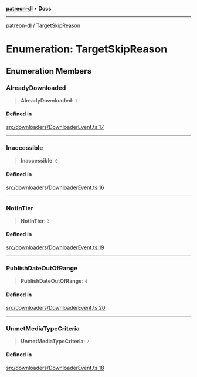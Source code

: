 [**patreon-dl**](../README.md) • **Docs**

***

[patreon-dl](../README.md) / TargetSkipReason

# Enumeration: TargetSkipReason

## Enumeration Members

### AlreadyDownloaded

> **AlreadyDownloaded**: `1`

#### Defined in

[src/downloaders/DownloaderEvent.ts:17](https://github.com/patrickkfkan/patreon-dl/blob/0f374425151a1d535f98dea530b43394331b4977/src/downloaders/DownloaderEvent.ts#L17)

***

### Inaccessible

> **Inaccessible**: `0`

#### Defined in

[src/downloaders/DownloaderEvent.ts:16](https://github.com/patrickkfkan/patreon-dl/blob/0f374425151a1d535f98dea530b43394331b4977/src/downloaders/DownloaderEvent.ts#L16)

***

### NotInTier

> **NotInTier**: `3`

#### Defined in

[src/downloaders/DownloaderEvent.ts:19](https://github.com/patrickkfkan/patreon-dl/blob/0f374425151a1d535f98dea530b43394331b4977/src/downloaders/DownloaderEvent.ts#L19)

***

### PublishDateOutOfRange

> **PublishDateOutOfRange**: `4`

#### Defined in

[src/downloaders/DownloaderEvent.ts:20](https://github.com/patrickkfkan/patreon-dl/blob/0f374425151a1d535f98dea530b43394331b4977/src/downloaders/DownloaderEvent.ts#L20)

***

### UnmetMediaTypeCriteria

> **UnmetMediaTypeCriteria**: `2`

#### Defined in

[src/downloaders/DownloaderEvent.ts:18](https://github.com/patrickkfkan/patreon-dl/blob/0f374425151a1d535f98dea530b43394331b4977/src/downloaders/DownloaderEvent.ts#L18)
